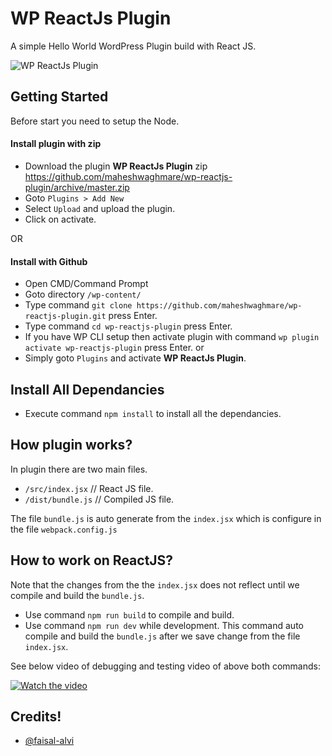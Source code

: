 # WP ReactJs Plugin

A simple Hello World WordPress Plugin build with React JS.

![WP ReactJs Plugin](https://i.imgur.com/WCvumFo.png)

## Getting Started

Before start you need to setup the Node.

#### Install plugin with zip

- Download the plugin **WP ReactJs Plugin** zip https://github.com/maheshwaghmare/wp-reactjs-plugin/archive/master.zip
- Goto `Plugins > Add New`
- Select `Upload` and upload the plugin.
- Click on activate.

OR

#### Install with Github

- Open CMD/Command Prompt
- Goto directory `/wp-content/`
- Type command `git clone https://github.com/maheshwaghmare/wp-reactjs-plugin.git` press Enter.
- Type command `cd wp-reactjs-plugin` press Enter.
- If you have WP CLI setup then activate plugin with command `wp plugin activate wp-reactjs-plugin` press Enter.
or
- Simply goto `Plugins` and activate **WP ReactJs Plugin**.

## Install All Dependancies

- Execute command `npm install` to install all the dependancies.

## How plugin works?

In plugin there are two main files.

- `/src/index.jsx` // React JS file.
- `/dist/bundle.js` // Compiled JS file.

The file `bundle.js` is auto generate from the `index.jsx` which is configure in the file `webpack.config.js`

## How to work on ReactJS?

Note that the changes from the the `index.jsx` does not reflect until we compile and build the `bundle.js`.

- Use command `npm run build` to compile and build.
- Use command `npm run dev` while development. This command auto compile and build the `bundle.js` after we save change from the file `index.jsx`.

See below video of debugging and testing video of above both commands:

[![Watch the video](https://img.youtube.com/vi/RuM-GZ5SlzU/maxresdefault.jpg)](https://youtu.be/RuM-GZ5SlzU)

## Credits!

- [@faisal-alvi](https://github.com/faisal-alvi/basic-react-files-for-wordpress)
